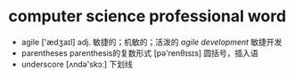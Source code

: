 # computer science professional word #



- agile  ['ædʒaɪl] adj. 敏捷的；机敏的；活泼的
	*agile development*   敏捷开发
- parentheses parenthesis的复数形式 [pə'renθɪsɪs] 圆括号，插入语
- underscore [ʌndə'skɔː] 下划线